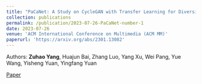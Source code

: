 ```yaml
---
title: "PaCaNet: A Study on CycleGAN with Transfer Learning for Diversifying Fused Chinese Painting and Calligraphy"
collection: publications
permalink: /publication/2023-07-26-PaCaNet-number-1
date: 2023-07-26
venue: 'ACM International Conference on Multimedia (ACM MM)'
paperurl: 'https://arxiv.org/abs/2301.13082'
---
```


Authors: **Zuhao Yang**, Huajun Bai, Zhang Luo, Yang Xu, Wei Pang, Yue Wang, Yisheng Yuan, Yingfang Yuan

[Paper](https://arxiv.org/abs/2301.13082)
